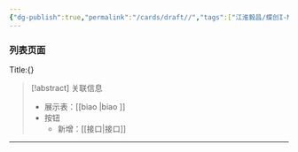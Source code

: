 ```yaml
---
{"dg-publish":true,"permalink":"/cards/draft//","tags":["江淮毅昌/蝶创I-MES/MES"]}
---
```



### 列表页面

Title:{}

> [!abstract] 关联信息
> - 展示表：[[biao \|biao ]]
> - 按钮
> 	- 新增：[[接口\|接口]]

---

